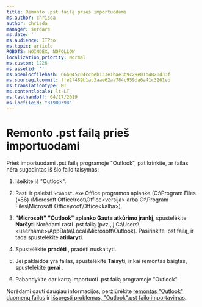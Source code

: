 ```yaml
---
title: Remonto .pst failą prieš importuodami
ms.author: chrisda
author: chrisda
manager: serdars
ms.date: ''
ms.audience: ITPro
ms.topic: article
ROBOTS: NOINDEX, NOFOLLOW
localization_priority: Normal
ms.custom: 1226
ms.assetid: ''
ms.openlocfilehash: 66b045c04ccbeb133e1bae3b9c29e01b4820d33f
ms.sourcegitcommit: ffe2f489b1ac3aae62aa784c959da6a41c3261eb
ms.translationtype: MT
ms.contentlocale: lt-LT
ms.lasthandoff: 04/17/2019
ms.locfileid: "31909398"
---
```

# <a name="repair-pst-file-before-importing"></a>Remonto .pst failą prieš importuodami

Prieš importuodami .pst failą programoje "Outlook", patikrinkite, ar failas nėra sugadintas iš šio failo taisymas:

1. Išeikite iš "Outlook".

2. Rasti ir paleisti `Scanpst.exe` Office programos aplanke (C:\Program Files (x86) \Microsoft Office\root\Office\<versija\> arba C:\Program Files\Microsoft Office\root\Office\<kalba\>).

3. **"Microsoft" "Outlook" aplanko Gauta atkūrimo įrankį**, spustelėkite **Naršyti** Norėdami rasti .pst failą (pvz., į C:\Users\\<username\>\AppData\Local\Microsoft\Outlook). Pasirinkite .pst failą, ir tada spustelėkite **atidaryti**.

4. Spustelėkite **pradėti** , pradėti nuskaityti.

5. Jei paklaidos yra failas, spustelėkite **Taisyti**, ir kai remontas baigtas, spustelėkite **gerai** .

6. Pabandykite dar kartą importuoti .pst failą programoje "Outlook".

Norėdami gauti daugiau informacijos, peržiūrėkite [remontas "Outlook" duomenų failus](https://support.office.com/article/25663bc3-11ec-4412-86c4-60458afc5253) ir [išspręsti problemas, "Outlook".pst failo importavimas](https://support.office.com/article/2d2e50dc-5c36-4ab2-ab50-f1be733b3d6e).
